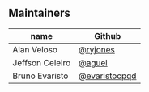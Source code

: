 ## Maintainers

| name              | Github    | 
|-----|-----------|
| Alan Veloso       | [@ryjones](https://github.com/alanveloso) |
| Jeffson Celeiro | [@aguel](https://github.com/jeffsonsousa)  |
| Bruno Evaristo  | [@evaristocpqd](https://github.com/evaristocpqd)  | 
